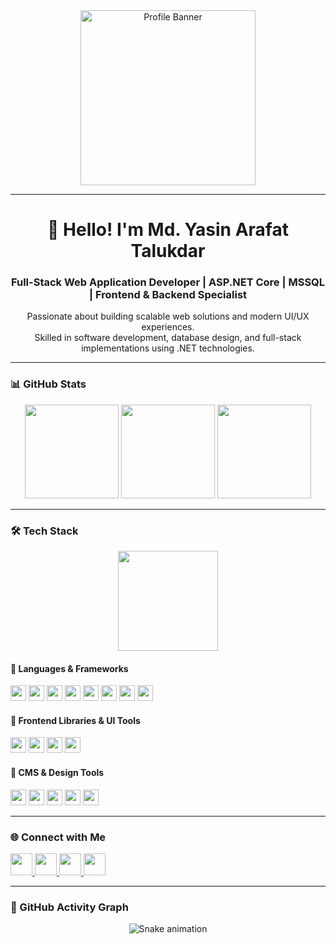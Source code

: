 <div align="center">
  <img src="https://profile-image-yasin.netlify.app/tenor.gif" height="280" alt="Profile Banner" />
</div>

---

<h1 align="center">👋 Hello! I'm Md. Yasin Arafat Talukdar</h1>
<h3 align="center">Full-Stack Web Application Developer | ASP.NET Core | MSSQL | Frontend & Backend Specialist</h3>

<p align="center">
  Passionate about building scalable web solutions and modern UI/UX experiences. <br />
  Skilled in software development, database design, and full-stack implementations using .NET technologies.
</p>

---

### 📊 GitHub Stats

<div align="center">
  <img src="https://github-readme-stats.vercel.app/api?username=yasinarafat-talukdar&show_icons=true&count_private=true&theme=github_dark&hide_border=false" height="150" />
  <img src="https://streak-stats.demolab.com?user=yasinarafat-talukdar&theme=github_dark&hide_border=false&border_radius=5" height="150" />
  <img src="https://github-readme-stats.vercel.app/api/top-langs?username=yasinarafat-talukdar&layout=compact&langs_count=6&theme=github_dark&hide_border=false" height="150" />
</div>

---

### 🛠️ Tech Stack

<div align="center">
  <img src="https://scontent.fcgp17-1.fna.fbcdn.net/v/t39.30808-6/494737727_3957869171132728_6448596110228555805_n.jpg?_nc_cat=108&ccb=1-7&_nc_sid=6ee11a&_nc_eui2=AeHnx8DikEpEXhLaAo-NVYaOz_yN4bWzro3P_I3htbOujfaH5H8TuZZq4t6sfgJGowLO3RFyt-g-AvZ70gvKtsk7&_nc_ohc=Yt-bd10YmgsQ7kNvwEVzCX_&_nc_oc=AdlFu_XokAnyJKdvAyD46-EMe76_w7P3FXS_rwDwOWNh1VxYMAQfKfKQiBB-luYSBvI&_nc_zt=23&_nc_ht=scontent.fcgp17-1.fna&_nc_gid=qXwwJlrikTSUpTpM4FJYZg&oh=00_AfSaPf4FBXmhbJjazqMPXYLPK7dAljzb7hlw6cwDmkeX2w&oe=6879D0CF" height="160" />
</div>

#### 🧠 Languages & Frameworks

<p>
  <img src="https://cdn.jsdelivr.net/gh/devicons/devicon/icons/csharp/csharp-original.svg" height="25" />
  <img src="https://cdn.jsdelivr.net/gh/devicons/devicon/icons/dotnetcore/dotnetcore-original.svg" height="25" />
  <img src="https://cdn.jsdelivr.net/gh/devicons/devicon/icons/microsoftsqlserver/microsoftsqlserver-plain.svg" height="25" /> 
  <img src="https://cdn.jsdelivr.net/gh/devicons/devicon/icons/html5/html5-original.svg" height="25" />
  <img src="https://cdn.jsdelivr.net/gh/devicons/devicon/icons/css3/css3-original.svg" height="25" /> 
  <img src="https://cdn.jsdelivr.net/gh/devicons/devicon/icons/javascript/javascript-original.svg" height="25" />
  <img src="https://cdn.jsdelivr.net/gh/devicons/devicon/icons/typescript/typescript-original.svg" height="25" />
  <img src="https://cdn.jsdelivr.net/gh/devicons/devicon/icons/python/python-original.svg" height="25" />
</p>

#### 🎨 Frontend Libraries & UI Tools

<p>
  <img src="https://cdn.jsdelivr.net/gh/devicons/devicon/icons/react/react-original.svg" height="25" />
  <img src="https://cdn.jsdelivr.net/gh/devicons/devicon/icons/vuejs/vuejs-original.svg" height="25" /> 
  <img src="https://cdn.jsdelivr.net/gh/devicons/devicon/icons/tailwindcss/tailwindcss-original-wordmark.svg" height="25" /> 
  <img src="https://cdn.jsdelivr.net/gh/devicons/devicon/icons/bootstrap/bootstrap-original.svg" height="25" /> 
</p>

#### 🧰 CMS & Design Tools

<p>
  <img src="https://cdn.jsdelivr.net/gh/devicons/devicon/icons/wordpress/wordpress-original.svg" height="25" />
  <img src="https://cdn.jsdelivr.net/gh/devicons/devicon/icons/git/git-original.svg" height="25" />
  <img src="https://cdn.jsdelivr.net/gh/devicons/devicon/icons/figma/figma-original.svg" height="25" />
  <img src="https://cdn.jsdelivr.net/gh/devicons/devicon/icons/illustrator/illustrator-plain.svg" height="25" />
  <img src="https://cdn.jsdelivr.net/gh/devicons/devicon/icons/canva/canva-original.svg" height="25" />
</p>

---

### 🌐 Connect with Me

<p align="left">
  <a href="https://www.linkedin.com/in/md-yasin-arafat-talukdar-4b0b441b2/" target="_blank">
    <img src="https://img.shields.io/badge/LinkedIn-0077B5?style=for-the-badge&logo=linkedin&logoColor=white" height="35" />
  </a>
  <a href="https://wa.me/+8801752542103" target="_blank">
    <img src="https://img.shields.io/badge/WhatsApp-25D366?style=for-the-badge&logo=whatsapp&logoColor=white" height="35" />
  </a>
  <a href="https://www.facebook.com/mdyasinarafat.talukdar" target="_blank">
    <img src="https://img.shields.io/badge/Facebook-1877F2?style=for-the-badge&logo=facebook&logoColor=white" height="35" />
  </a>
  <a href="https://www.instagram.com/mdyasinarafat.talukdar/" target="_blank">
    <img src="https://img.shields.io/badge/Instagram-E4405F?style=for-the-badge&logo=instagram&logoColor=white" height="35" />
  </a>
</p>

---

### 🐍 GitHub Activity Graph

<div align="center">
  <img src="https://profile-readme-generator.com/assets/snake.svg" alt="Snake animation" />
</div>

